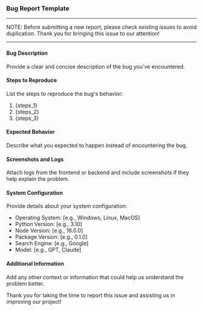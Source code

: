 ### Bug Report Template

---

NOTE: Before submitting a new report, please check existing issues to avoid duplication. Thank you for bringing this issue to our attention!

---

#### Bug Description

Provide a clear and concise description of the bug you've encountered.

#### Steps to Reproduce

List the steps to reproduce the bug's behavior:

1. {steps_1}
2. {steps_2}
3. {steps_3}

#### Expected Behavior

Describe what you expected to happen instead of encountering the bug.

#### Screenshots and Logs

Attach logs from the frontend or backend and include screenshots if they help explain the problem.

#### System Configuration

Provide details about your system configuration:

- Operating System: [e.g., Windows, Linux, MacOS]
- Python Version: [e.g., 3.10]
- Node Version: [e.g., 18.0.0]
- Package Version: [e.g., 0.1.0]
- Search Engine: [e.g., Google]
- Model: [e.g., GPT, Claude]

#### Additional Information

Add any other context or information that could help us understand the problem better.

Thank you for taking the time to report this issue and assisting us in improving our project!
